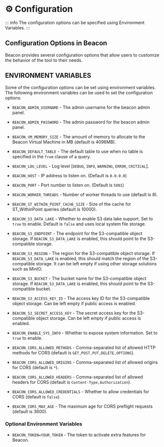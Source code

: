 # ⚙️ Configuration

::: info
The configuration options can be specified using Environment Variables.
:::

## Configuration Options in Beacon

Beacon provides several configuration options that allow users to customize the behavior of the tool to their needs.

## ENVIRONMENT VARIABLES

Some of the configuration options can be set using environment variables. The following environment variables can be used to set the configuration options:

- `BEACON_ADMIN_USERNAME` - The admin username for the beacon admin panel.
- `BEACON_ADMIN_PASSWORD` - The admin password for the beacon admin panel.
- `BEACON_VM_MEMORY_SIZE` - The amount of memory to allocate to the Beacon Virtual Machine in MB (default is 4096MB).
- `BEACON_DEFAULT_TABLE` - The default table to use when no table is specified in the `from` clause of a query.
- `BEACON_LOG_LEVEL` - Log level [`DEBUG`, `INFO`, `WARNING`, `ERROR`, `CRITICAL`].
- `BEACON_HOST` - IP address to listen on. (Default is `0.0.0.0`)
- `BEACON_PORT` - Port number to listen on. (Default is `5001`)
- `BEACON_WORKER_THREADS` - Number of worker threads to use (default is 8).
- `BEACON_ST_WITHIN_POINT_CACHE_SIZE` - Size of the cache for ST_WithinPoint queries (default is 10000).

- `BEACON_S3_DATA_LAKE` - Whether to enable S3 data lake support. Set to `true` to enable. Default is `false` and uses local system file storage.
- `BEACON_S3_ENDPOINT` - The endpoint for the S3-compatible object storage. If `BEACON_S3_DATA_LAKE` is enabled, this should point to the S3-compatible storage.
- `BEACON_S3_REGION` - The region for the S3-compatible object storage. If `BEACON_S3_DATA_LAKE` is enabled, this should match the region of the S3-compatible storage. It can be left empty if using other storage solutions such as MinIO.
- `BEACON_S3_BUCKET` - The bucket name for the S3-compatible object storage. If `BEACON_S3_DATA_LAKE` is enabled, this should point to the S3-compatible bucket.
- `BEACON_S3_ACCESS_KEY_ID` - The access key ID for the S3-compatible object storage. Can be left empty if public access is enabled.
- `BEACON_S3_SECRET_ACCESS_KEY` - The secret access key for the S3-compatible object storage. Can be left empty if public access is enabled.

- `BEACON_ENABLE_SYS_INFO` - Whether to expose system information. Set to `true` to enable.

- `BEACON_CORS_ALLOWED_METHODS` - Comma-separated list of allowed HTTP methods for CORS (default is `GET,POST,PUT,DELETE,OPTIONS`).
- `BEACON_CORS_ALLOWED_ORIGINS` - Comma-separated list of allowed origins for CORS (default is `*`).
- `BEACON_CORS_ALLOWED_HEADERS` - Comma-separated list of allowed headers for CORS (default is `Content-Type,Authorization`).
- `BEACON_CORS_ALLOWED_CREDENTIALS` - Whether to allow credentials for CORS (default is `false`).
- `BEACON_CORS_MAX_AGE` - The maximum age for CORS preflight requests (default is 3600).

### Optional Environment Variables

- `BEACON_TOKEN=YOUR_TOKEN` - The token to activate extra features for Beacon.
